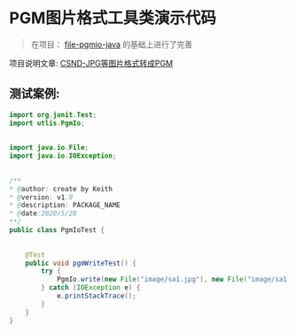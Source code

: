 # PGM图片格式工具类演示代码

> 在项目： [file-pgmio-java](https://gist.github.com/armanbilge/3276d80030d1caa2ed7c#file-pgmio-java-L2) 的基础上进行了完善

项目说明文章:
[CSND-JPG等图片格式转成PGM](https://blog.csdn.net/Keith_Prime/article/details/106403147)

## 测试案例:
```java
import org.junit.Test;
import utlis.PgmIo;
 
 
import java.io.File;
import java.io.IOException;
 
 
/**
* @author: create by Keith
* @version: v1.0
* @description: PACKAGE_NAME
* @date:2020/5/28
**/
public class PgmIoTest {
 
 
    @Test
    public void pgmWriteTest() {
        try {
            PgmIo.write(new File("image/sa1.jpg"), new File("image/sa1.pgm"));
        } catch (IOException e) {
            e.printStackTrace();
        }
    }
}
```
